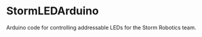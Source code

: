 StormLEDArduino
===============

Arduino code for controlling addressable LEDs for the Storm Robotics team.
